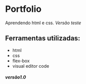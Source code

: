 # Portfolio

Aprendendo html e css. *Versão teste*

## Ferramentas utilizadas:

* html
* css
* flex-box
* visual editor code

##### versão1.0
